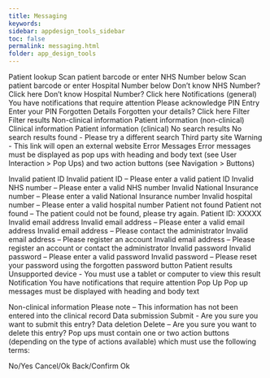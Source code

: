 ```yaml
---
title: Messaging
keywords:
sidebar: appdesign_tools_sidebar
toc: false
permalink: messaging.html
folder: app_design_tools 
---
```



Patient lookup
Scan patient barcode or enter NHS Number below
Scan patient barcode or enter Hospital Number below
Don’t know NHS Number? Click here
Don’t know Hospital Number? Click here
Notifications (general)
You have notifications that require attention
Please acknowledge
PIN Entry
Enter your PIN
Forgotten Details
Forgotten your details? Click here
Filter
Filter results
Non-clinical information
Patient information (non-clinical)
Clinical information
Patient information (clinical)
No search results
No search results found - Please try a different search
Third party site
Warning - This link will open an external website
Error Messages
Error messages must be displayed as pop ups with heading and body text (see User Interaction > Pop Ups) and two action buttons (see Navigation > Buttons)

Invalid patient ID
Invalid patient ID – Please enter a valid patient ID
Invalid NHS number – Please enter a valid NHS number
Invalid National Insurance number – Please enter a valid National Insurance number
Invalid hospital number – Please enter a valid hospital number
Patient not found
Patient not found – The patient could not be found, please try again. Patient ID: XXXXX
Invalid email address
Invalid email address – Please enter a valid email address
Invalid email address – Please contact the administrator
Invalid email address – Please register an account
Invalid email address – Please register an account or contact the administrator
Invalid password
Invalid password – Please enter a valid password
Invalid password – Please reset your password using the forgotten password button
Patient results
Unsupported device - You must use a tablet or computer to view this result
Notification
You have notifications that require attention
Pop Up
Pop up messages must be displayed with heading and body text

Non-clinical information
Please note – This information has not been entered into the clinical record
Data submission
Submit - Are you sure you want to submit this entry?
Data deletion
Delete – Are you sure you want to delete this entry?
Pop ups must contain one or two action buttons (depending on the type of actions available) which must use the following terms:

No/Yes
Cancel/Ok
Back/Confirm
Ok